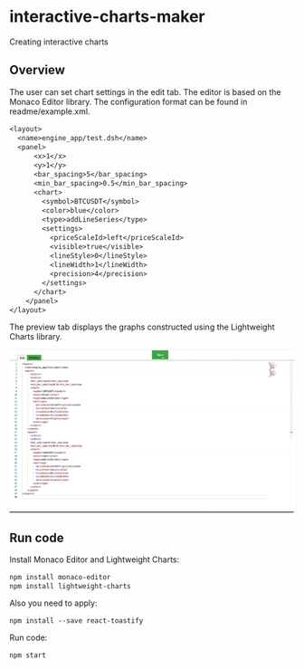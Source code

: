 # interactive-charts-maker
Creating interactive charts

## Overview
The user can set chart settings in the edit tab. The editor is based on the Monaco Editor library. The configuration format can be found in readme/example.xml.

```
<layout> 
  <name>engine_app/test.dsh</name>
  <panel>
      <x>1</x>
      <y>1</y>
      <bar_spacing>5</bar_spacing>
      <min_bar_spacing>0.5</min_bar_spacing>
      <chart>
        <symbol>BTCUSDT</symbol>
        <color>blue</color>
        <type>addLineSeries</type>
        <settings>
          <priceScaleId>left</priceScaleId>
          <visible>true</visible>
          <lineStyle>0</lineStyle>
          <lineWidth>1</lineWidth>
          <precision>4</precision>
        </settings>
      </chart>
    </panel>
</layout>
```

The preview tab displays the graphs constructed using the Lightweight Charts library.

![](/readme/screen.gif)

## Run code
Install Monaco Editor and Lightweight Charts:
```
npm install monaco-editor
npm install lightweight-charts
```

Also you need to apply: 
```
npm install --save react-toastify
```

Run code:
```
npm start
```

